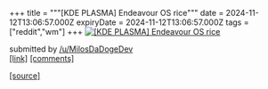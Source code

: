 +++
title = """[KDE PLASMA] Endeavour OS rice"""
date = 2024-11-12T13:06:57.000Z
expiryDate = 2024-11-12T13:06:57.000Z
tags = ["reddit","wm"]
+++
[![[KDE PLASMA] Endeavour OS rice](https://b.thumbs.redditmedia.com/OX3YHPCbHaqCf2UQzjwRBaiMH2Lhxan9BWMCqSaC4co.jpg "[KDE PLASMA] Endeavour OS rice")](https://www.reddit.com/r/unixporn/comments/1gpkait/kde_plasma_endeavour_os_rice/)

submitted by [/u/MilosDaDogeDev](https://www.reddit.com/user/MilosDaDogeDev)  
[\[link\]](https://www.reddit.com/gallery/1gpkait) [\[comments\]](https://www.reddit.com/r/unixporn/comments/1gpkait/kde_plasma_endeavour_os_rice/)

[[source]](https://www.reddit.com/r/unixporn/comments/1gpkait/kde_plasma_endeavour_os_rice/)
